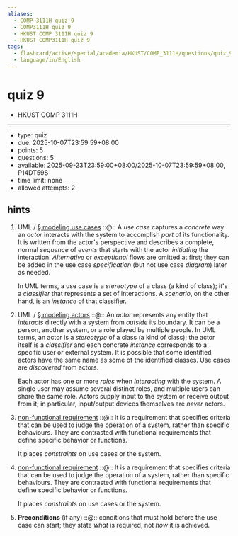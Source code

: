 ```yaml
---
aliases:
  - COMP 3111H quiz 9
  - COMP3111H quiz 9
  - HKUST COMP 3111H quiz 9
  - HKUST COMP3111H quiz 9
tags:
  - flashcard/active/special/academia/HKUST/COMP_3111H/questions/quiz_9
  - language/in/English
---
```


# quiz 9

- HKUST COMP 3111H

---

- type: quiz
- due: 2025-10-07T23:59:59+08:00
- points: 5
- questions: 5
- available: 2025-09-23T23:59:00+08:00/2025-10-07T23:59:59+08:00, P14DT59S
- time limit: none
- allowed attempts: 2

## hints

1. UML / [§ modeling use cases](../UML.md#modeling%20use%20cases) ::@:: A _use case_ captures a _concrete_ way an _actor_ interacts with the system to accomplish _part_ of its functionality. It is written from the actor's perspective and describes a complete, normal _sequence_ of _events_ that starts with the actor _initiating_ the interaction. _Alternative_ or _exceptional_ flows are omitted at first; they can be added in the use case _specification_ \(but not use case _diagram_\) later as needed. <p> In UML terms, a use case is a _stereotype_ of a class \(a kind of class\); it's a _classifier_ that represents a set of interactions. A _scenario_, on the other hand, is an _instance_ of that classifier. <!--SR:!2025-10-19,3,250!2025-10-19,3,250-->
2. UML / [§ modeling actors](../UML.md#modeling%20actors) ::@:: An _actor_ represents any entity that _interacts_ directly with a system from _outside_ its boundary. It can be a person, another system, or a role played by multiple people. In UML terms, an actor is a _stereotype_ of a class \(a kind of class\); the actor itself is a _classifier_ and each concrete _instance_ corresponds to a specific user or external system. It is possible that some identified actors have the same name as some of the identified classes. Use cases are _discovered_ from actors. <p> Each actor has one or more _roles_ when _interacting_ with the system. A single user may assume several distinct roles, and multiple users can share the same role. Actors supply input to the system or receive output from it; in particular, input/output devices themselves are _never_ actors. <!--SR:!2025-10-20,4,270!2025-10-20,4,270-->
3. [non-functional requirement](../../../../../general/non-functional%20requirement.md) ::@:: It is a requirement that specifies criteria that can be used to judge the operation of a system, rather than specific behaviours. They are contrasted with functional requirements that define specific behavior or functions. <p> It places _constraints_ on use cases or the system. <!--SR:!2025-10-20,4,270!2025-10-20,4,270-->
4. [non-functional requirement](../../../../../general/non-functional%20requirement.md) ::@:: It is a requirement that specifies criteria that can be used to judge the operation of a system, rather than specific behaviours. They are contrasted with functional requirements that define specific behavior or functions. <p> It places _constraints_ on use cases or the system. <!--SR:!2025-10-20,4,270!2025-10-20,4,270-->
5. __Preconditions__ \(if any\) ::@:: conditions that must hold before the use case can start; they state _what_ is required, not _how_ it is achieved. <!--SR:!2025-10-20,4,270!2025-10-20,4,270-->
